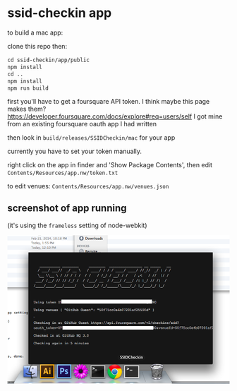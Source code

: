 # ssid-checkin app

to build a mac app:

clone this repo then:

```
cd ssid-checkin/app/public
npm install
cd ..
npm install
npm run build
```

first you'll have to get a foursquare API token. I think maybe this page makes them? https://developer.foursquare.com/docs/explore#req=users/self I got mine from an existing foursquare oauth app I had written

then look in `build/releases/SSIDCheckin/mac` for your app

currently you have to set your token manually.

right click on the app in finder and 'Show Package Contents', then edit `Contents/Resources/app.nw/token.txt`

to edit venues: `Contents/Resources/app.nw/venues.json`

## screenshot of app running

(it's using the `frameless` setting of node-webkit)

![](screenshot.png)
